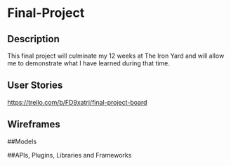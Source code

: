 # Final-Project

## Description
This final project will culminate my 12 weeks at The Iron Yard and will allow me to demonstrate what I have learned during that time.

## User Stories
https://trello.com/b/FD9xatrj/final-project-board

## Wireframes

##Models

##APIs, Plugins, Libraries and Frameworks

